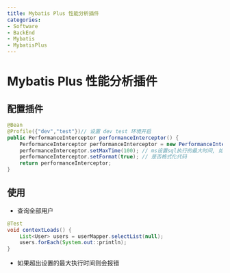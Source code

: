```yaml
---
title: Mybatis Plus 性能分析插件
categories:
- Software
- BackEnd
- Mybatis
- MybatisPlus
---
```

# Mybatis Plus 性能分析插件

## 配置插件

```java
@Bean
@Profile({"dev","test"})// 设置 dev test 环境开启
public PerformanceInterceptor performanceInterceptor() {
    PerformanceInterceptor performanceInterceptor = new PerformanceInterceptor();
    performanceInterceptor.setMaxTime(100); // ms设置sql执行的最大时间, 如果超过了则不执行
    performanceInterceptor.setFormat(true); // 是否格式化代码
    return performanceInterceptor;
}
```

## 使用

- 查询全部用户

```java
@Test
void contextLoads() {
    List<User> users = userMapper.selectList(null);
    users.forEach(System.out::println);
}
```

- 如果超出设置的最大执行时间则会报错
